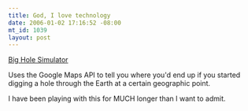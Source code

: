 ```yaml
--- 
title: God, I love technology
date: 2006-01-02 17:16:52 -08:00
mt_id: 1039
layout: post
---
```

[Big Hole Simulator][1]

Uses the Google Maps API to tell you where you'd end up if you started digging a hole through the Earth at a certain geographic point.

I have been playing with this for MUCH longer than I want to admit.

   [1]: http://grad.icmc.usp.br/~cipriani/bighole.php?lang=en

